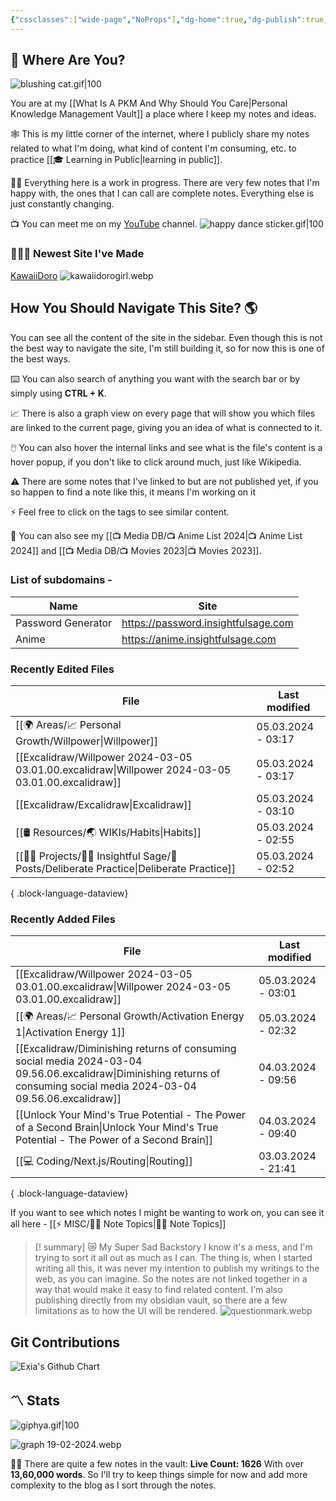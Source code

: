 ```yaml
---
{"cssclasses":["wide-page","NoProps"],"dg-home":true,"dg-publish":true,"permalink":"/000-digital-garden/start-here/","tags":["gardenEntry"],"dgPassFrontmatter":true,"noteIcon":"3","created":"2023-12-10T08:50:33.353+05:30","updated":"2024-03-04T09:49:54.595+05:30"}
---
```


## 🫨 Where Are You?

![blushing cat.gif|100](/img/user/%F0%9F%9B%A2%EF%B8%8F%20Resources/%F0%9F%93%81%20Files/%F0%9F%93%B8Images/blushing%20cat.gif)

You are at my [[What Is A PKM And Why Should You Care\|Personal Knowledge Management Vault]] a place where I keep my notes and ideas.

🕸️ This is my little corner of the internet, where I publicly share my notes related to what I'm doing, what kind of content I'm consuming, etc. to practice [[🎓 Learning in Public\|learning in public]].

👷🏻 Everything here is a work in progress. There are very few notes that I'm happy with, the ones that I can call are complete notes. Everything else is just constantly changing.

📺 You can meet me on my [YouTube](https://youtube.com/@varunpaherwar) channel.
![happy dance sticker.gif|100](/img/user/%F0%9F%9B%A2%EF%B8%8F%20Resources/%F0%9F%93%81%20Files/%F0%9F%93%B8Images/happy%20dance%20sticker.gif)
### 🧑🏻‍💻 Newest Site I've Made
[KawaiiDoro](https://kawaiidoro.com)
![kawaiidorogirl.webp](/img/user/%F0%9F%9B%A2%EF%B8%8F%20Resources/%F0%9F%93%81%20Files/KawaiiDoro/kawaiidorogirl.webp)
## How You Should Navigate This Site? 🌎
You can see all the content of the site in the sidebar. Even though this is not the best way to navigate the site, I'm still building it, so for now this is one of the best ways.

⌨️ You can also search of anything you want with the search bar or by simply using **CTRL + K**.

📈 There is also a graph view on every page that will show you which files are linked to the current page, giving you an idea of what is connected to it.

🖱️ You can also hover the internal links and see what is the file's content is a hover popup, if you don't like to click around much, just like Wikipedia.

⚠️ There are some notes that I've linked to but are not published yet, if you so happen to find a note like this, it means I'm working on it

⚡ Feel free to click on the tags to see similar content.

🎥 You can also see my [[📺 Media DB/📺 Anime List 2024\|📺 Anime List 2024]] and [[📺 Media DB/📺 Movies 2023\|📺 Movies 2023]].

### List of subdomains -
| Name | Site |
| ---- | ---- |
| Password Generator | https://password.insightfulsage.com |
| Anime | https://anime.insightfulsage.com |

### Recently Edited Files
| File                                                                                                 | Last modified      |
| ---------------------------------------------------------------------------------------------------- | ------------------ |
| [[🌍 Areas/📈 Personal Growth/Willpower\|Willpower]]                                              | 05.03.2024 - 03:17 |
| [[Excalidraw/Willpower 2024-03-05 03.01.00.excalidraw\|Willpower 2024-03-05 03.01.00.excalidraw]] | 05.03.2024 - 03:17 |
| [[Excalidraw/Excalidraw\|Excalidraw]]                                                             | 05.03.2024 - 03:10 |
| [[🛢️ Resources/🌏 WIKIs/Habits\|Habits]]                                                         | 05.03.2024 - 02:55 |
| [[👷🏻 Projects/🧓🏻 Insightful Sage/📄 Posts/Deliberate Practice\|Deliberate Practice]]          | 05.03.2024 - 02:52 |

{ .block-language-dataview}

### Recently Added Files
| File                                                                                                                                                                         | Last modified      |
| ---------------------------------------------------------------------------------------------------------------------------------------------------------------------------- | ------------------ |
| [[Excalidraw/Willpower 2024-03-05 03.01.00.excalidraw\|Willpower 2024-03-05 03.01.00.excalidraw]]                                                                         | 05.03.2024 - 03:01 |
| [[🌍 Areas/📈 Personal Growth/Activation Energy 1\|Activation Energy 1]]                                                                                                  | 05.03.2024 - 02:32 |
| [[Excalidraw/Diminishing returns of consuming social media 2024-03-04 09.56.06.excalidraw\|Diminishing returns of consuming social media 2024-03-04 09.56.06.excalidraw]] | 04.03.2024 - 09:56 |
| [[Unlock Your Mind's True Potential - The Power of a Second Brain\|Unlock Your Mind's True Potential - The Power of a Second Brain]]                                      | 04.03.2024 - 09:40 |
| [[💻 Coding/Next.js/Routing\|Routing]]                                                                                                                                    | 03.03.2024 - 21:41 |

{ .block-language-dataview}

If you want to see which notes I might be wanting to work on, you can see it all here - [[⚡ MISC/✍🏻 Note Topics\|✍🏻 Note Topics]]

>[! summary]  😿 My Super Sad Backstory
> I know it's a mess, and I'm trying to sort it all out as much as I can.
The thing is, when I started writing all this, it was never my intention to publish my writings to the web, as you can imagine.
So the notes are not linked together in a way that would make it easy to find related content.
I'm also publishing directly from my obsidian vault, so there are a few limitations as to how the UI will be rendered.
> ![questionmark.webp](/img/user/%F0%9F%9B%A2%EF%B8%8F%20Resources/%F0%9F%93%81%20Files/%F0%9F%93%B8Images/questionmark.webp)

## Git Contributions
<img src="https://ghchart.rshah.org/A020F0/ooexiaoo" alt="Exia's Github Chart" />

## 〽️ Stats
![giphya.gif|100](/img/user/%F0%9F%9B%A2%EF%B8%8F%20Resources/%F0%9F%93%81%20Files/%F0%9F%93%B8Images/giphya.gif)

![graph 19-02-2024.webp](/img/user/%F0%9F%9B%A2%EF%B8%8F%20Resources/%F0%9F%93%81%20Files/%F0%9F%93%B8Images/graph%2019-02-2024.webp)

😵‍💫 There are quite a few notes in the vault:
**Live Count: 1626** With over **13,60,000 words**.
So I'll try to keep things simple for now and add more complexity to the blog as I sort through the notes.